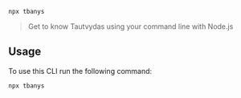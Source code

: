 `npx tbanys`

> Get to know Tautvydas using your command line with Node.js

## Usage

To use this CLI run the following command:

```sh
npx tbanys